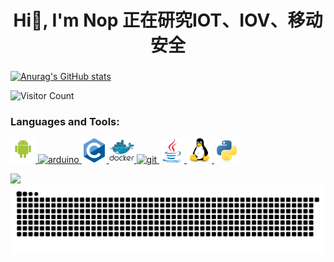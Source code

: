 <h1 align="center">Hi👋, I'm Nop 正在研究IOT、IOV、移动安全</h1>
<h3 align="center"></h3>

<div id="title" align=left>

[![Anurag's GitHub stats](https://github-readme-stats.vercel.app/api?username=Nop3z&show_icons=true&theme=tokyonight)](https://space.bilibili.com/403467735?spm_id_from=333.1007.0.0)

</div>

![Visitor Count](https://profile-counter.glitch.me/Nop3z/count.svg)



<h3 align="left">Languages and Tools:</h3>
<p align="left"> <a href="https://developer.android.com" target="_blank" rel="noreferrer"> <img src="https://raw.githubusercontent.com/devicons/devicon/master/icons/android/android-original-wordmark.svg" alt="android" width="40" height="40"/> </a> <a href="https://www.arduino.cc/" target="_blank" rel="noreferrer"> <img src="https://cdn.worldvectorlogo.com/logos/arduino-1.svg" alt="arduino" width="40" height="40"/> </a> <a href="https://www.cprogramming.com/" target="_blank" rel="noreferrer"> <img src="https://raw.githubusercontent.com/devicons/devicon/master/icons/c/c-original.svg" alt="c" width="40" height="40"/> </a> <a href="https://www.docker.com/" target="_blank" rel="noreferrer"> <img src="https://raw.githubusercontent.com/devicons/devicon/master/icons/docker/docker-original-wordmark.svg" alt="docker" width="40" height="40"/> </a> <a href="https://git-scm.com/" target="_blank" rel="noreferrer"> <img src="https://www.vectorlogo.zone/logos/git-scm/git-scm-icon.svg" alt="git" width="40" height="40"/> </a> <a href="https://www.java.com" target="_blank" rel="noreferrer"> <img src="https://raw.githubusercontent.com/devicons/devicon/master/icons/java/java-original.svg" alt="java" width="40" height="40"/> </a> <a href="https://www.linux.org/" target="_blank" rel="noreferrer"> <img src="https://raw.githubusercontent.com/devicons/devicon/master/icons/linux/linux-original.svg" alt="linux" width="40" height="40"/> </a> <a href="https://www.python.org" target="_blank" rel="noreferrer"> <img src="https://raw.githubusercontent.com/devicons/devicon/master/icons/python/python-original.svg" alt="python" width="40" height="40"/> </a> </p>

<div align="">
<span>  </span>
</span><img height="170px" src="https://github-readme-stats.vercel.app/api/top-langs/?username=Nop3z&layout=compact&langs_count=8" />
<span>  </span>
</div>





<picture>
  <source media="(prefers-color-scheme: dark)" srcset="https://raw.githubusercontent.com/Nop3z/Nop3z/output/github-contribution-grid-snake-dark.svg">
  <source media="(prefers-color-scheme: light)" srcset="https://raw.githubusercontent.com/Nop3z/Nop3z/output/github-contribution-grid-snake.svg">
  <img alt="github contribution grid snake animation" src="https://raw.githubusercontent.com/Nop3z/Nop3z/output/github-contribution-grid-snake.svg">
</picture>




